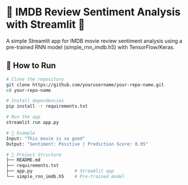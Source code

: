 # 🎥 IMDB Review Sentiment Analysis with Streamlit 🚀

A simple Streamlit app for IMDB movie review sentiment analysis using a pre-trained RNN model (simple_rnn_imdb.h5) with TensorFlow/Keras.

## 🚀 How to Run
```bash
# Clone the repository
git clone https://github.com/yourusername/your-repo-name.git
cd your-repo-name

# Install dependencies
pip install -r requirements.txt

# Run the app
streamlit run app.py

# 📌 Example
Input: "This movie is so good"
Output: "Sentiment: Positive | Prediction Score: 0.95"

# 📁 Project Structure
├── README.md
├── requirements.txt
├── app.py                # Streamlit app
└── simple_rnn_imdb.h5    # Pre-trained model
